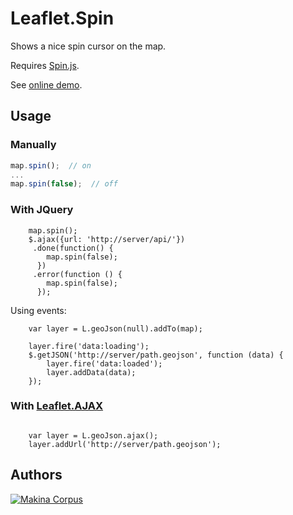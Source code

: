 Leaflet.Spin
============

Shows a nice spin cursor on the map.

Requires [Spin.js](http://fgnass.github.com/spin.js/).

See [online demo](http://jsfiddle.net/vsFNC/).


Usage
-----


### Manually

```javascript
map.spin();  // on
...
map.spin(false);  // off
```

### With JQuery

```
    map.spin();
    $.ajax({url: 'http://server/api/'})
     .done(function() {
        map.spin(false);
      })
     .error(function () {
        map.spin(false);
      });

```


Using events:

```
    var layer = L.geoJson(null).addTo(map);
    
    layer.fire('data:loading');
    $.getJSON('http://server/path.geojson', function (data) {
        layer.fire('data:loaded');
        layer.addData(data);
    });

```

### With [Leaflet.AJAX](https://github.com/calvinmetcalf/leaflet-ajax/)

```

    var layer = L.geoJson.ajax();
    layer.addUrl('http://server/path.geojson');

```


Authors
-------

[![Makina Corpus](http://depot.makina-corpus.org/public/logo.gif)](http://makinacorpus.com)
